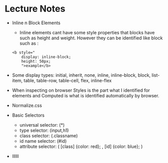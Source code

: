 # Lecture Notes
* Inline n Block Elements
    * Inline elements cant have some style properties that blocks have such as height and weight. However they can be identified like block such as :
    ```
    <b style="
        display: inline-block;
        height: 50px;
        ">example</b>
    ```
* Some display types: initial, inherit, none, inline, inline-block, block, list-item, table, table-row, table-cell, flex, inline-flex

* When inspecting on browser Styles is the part what I identified for elements and Computed is what is identified automatically by browser.

* Normalize.css

* Basic Selectors
    * universal selector: (*)
    * type selector: (input,h1)
    * class selector: (.classname)
    * id name selector: (#id)
    * attribute selector: (  [class] {color: red};  ,   [id] {color: blue};   )

* llllll